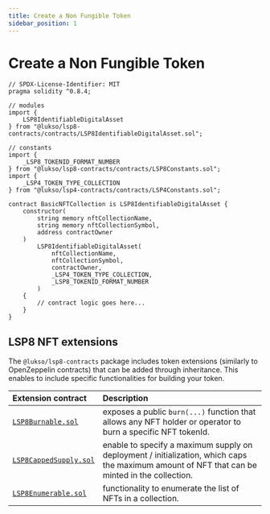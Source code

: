 ```yaml
---
title: Create a Non Fungible Token
sidebar_position: 1
---
```


# Create a Non Fungible Token

```solidity
// SPDX-License-Identifier: MIT
pragma solidity ^0.8.4;

// modules
import {
    LSP8IdentifiableDigitalAsset
} from "@lukso/lsp8-contracts/contracts/LSP8IdentifiableDigitalAsset.sol";

// constants
import {
    _LSP8_TOKENID_FORMAT_NUMBER
} from "@lukso/lsp8-contracts/contracts/LSP8Constants.sol";
import {
    _LSP4_TOKEN_TYPE_COLLECTION
} from "@lukso/lsp4-contracts/contracts/LSP4Constants.sol";

contract BasicNFTCollection is LSP8IdentifiableDigitalAsset {
    constructor(
        string memory nftCollectionName,
        string memory nftCollectionSymbol,
        address contractOwner
    )
        LSP8IdentifiableDigitalAsset(
            nftCollectionName,
            nftCollectionSymbol,
            contractOwner,
            _LSP4_TOKEN_TYPE_COLLECTION,
            _LSP8_TOKENID_FORMAT_NUMBER
        )
    {
        // contract logic goes here...
    }
}
```

## LSP8 NFT extensions

The `@lukso/lsp8-contracts` package includes token extensions (similarly to OpenZeppelin contracts) that can be added through inheritance. This enables to include specific functionalities for building your token.

| Extension contract                                                                                    | Description                                                                                                                                   |
| :---------------------------------------------------------------------------------------------------- | :-------------------------------------------------------------------------------------------------------------------------------------------- |
| [`LSP8Burnable.sol`](../../contracts/LSP8IdentifiableDigitalAsset/extensions/LSP8Burnable.md)         | exposes a public `burn(...)` function that allows any NFT holder or operator to burn a specific NFT tokenId.                                  |
| [`LSP8CappedSupply.sol`](../../contracts/LSP8IdentifiableDigitalAsset/extensions/LSP8CappedSupply.md) | enable to specify a maximum supply on deployment / initialization, which caps the maximum amount of NFT that can be minted in the collection. |
| [`LSP8Enumerable.sol`](../../contracts/LSP8IdentifiableDigitalAsset/extensions/LSP8Enumerable.md)     | functionality to enumerate the list of NFTs in a collection.                                                                                  |
